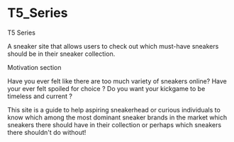 # T5_Series

T5 Series 

A sneaker site that allows users to check out which must-have sneakers should be in their sneaker collection.

Motivation section 

Have you ever felt like there are too much variety of sneakers online?
Have your ever felt spoiled for choice ?
Do you want your kickgame to be timeless and current ?

This site is a guide to help aspiring sneakerhead or curious 
individuals to know which among the most dominant sneaker brands in the market which 
sneakers there should have in their collection or perhaps which sneakers there shouldn't do without! 

